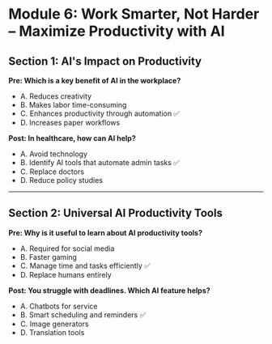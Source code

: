 # Module 6: Work Smarter, Not Harder – Maximize Productivity with AI

## Section 1: AI's Impact on Productivity

**Pre: Which is a key benefit of AI in the workplace?**  
- A. Reduces creativity  
- B. Makes labor time-consuming  
- C. Enhances productivity through automation ✅  
- D. Increases paper workflows  

**Post: In healthcare, how can AI help?**  
- A. Avoid technology  
- B. Identify AI tools that automate admin tasks ✅  
- C. Replace doctors  
- D. Reduce policy studies  

---

## Section 2: Universal AI Productivity Tools

**Pre: Why is it useful to learn about AI productivity tools?**  
- A. Required for social media  
- B. Faster gaming  
- C. Manage time and tasks efficiently ✅  
- D. Replace humans entirely  

**Post: You struggle with deadlines. Which AI feature helps?**  
- A. Chatbots for service  
- B. Smart scheduling and reminders ✅  
- C. Image generators  
- D. Translation tools  
